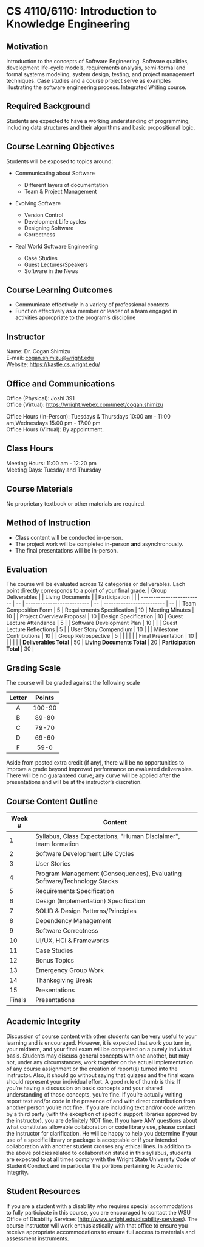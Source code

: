 # CS 4110/6110: Introduction to Knowledge Engineering

## Motivation
Introduction to the concepts of Software Engineering. Software qualities, development life-cycle models, requirements analysis, semi-formal and formal systems modeling, system design, testing, and project management techniques. Case studies and a course project serve as examples illustrating the software engineering process. Integrated Writing course.

## Required Background
Students are expected to have a working understanding of programming, including data structures and their algorithms and basic propositional logic.

## Course Learning Objectives
Students will be exposed to topics around: 
* Communicating about Software
  * Different layers of documentation
  * Team & Project Management

* Evolving Software
  * Version Control
  * Development Life cycles
  * Designing Software
  * Correctness

* Real World Software Engineering
  * Case Studies
  * Guest Lectures/Speakers
  * Software in the News

## Course Learning Outcomes
* Communicate effectively in a variety of professional contexts
* Function effectively as a member or leader of a team engaged in activities appropriate to the program’s discipline


## Instructor
Name: Dr. Cogan Shimizu<br>
E-mail: [cogan.shimizu@wright.edu](cogan.shimizu@wright.edu)<br>
Website: <https://kastle.cs.wright.edu/>

## Office and Communications
Office (Physical): Joshi 391<br>
Office (Virtual): <https://wright.webex.com/meet/cogan.shimizu>

Office Hours (In-Person): Tuesdays & Thursdays 10:00 am - 11:00 am;Wednesdays 15:00 pm - 17:00 pm <br>
Office Hours (Virtual): By appointment.

## Class Hours
Meeting Hours: 11:00 am - 12:20 pm<br>
Meeting Days: Tuesday and Thursday

## Course Materials
No proprietary textbook or other materials are required.

## Method of Instruction
* Class content will be conducted in-person.
* The project work will be completed in-person **and** asynchronously.
* The final presentations will be in-person.

## Evaluation
The course will be evaluated across 12 categories or deliverables.
Each point directly corresponds to a point of your final grade.
| Group Deliverables        |    | Living Documents           |    | Participation             |    |
| ------------------------- | -- | -------------------------- | -- | ------------------------- | -- |
| Team Composition Form     | 5  | Requirements Specification | 10 | Meeting Minutes           | 10 |
| Project Overview Proposal | 10 | Design Specification       | 10 | Guest Lecture Attendance  | 5  |
| Software Development Plan | 10 |                            |    | Guest Lecture Reflections | 5  |
| User Story Compendium     | 10 |                            |    | Milestone Contributions   | 10 |
| Group Retrospective       | 5  |                            |    |                           |    |
| Final Presentation        | 10 |                            |    |                           |    |
| **Deliverables Total**    | 50 | **Living Documents Total** | 20 | **Participation Total**   | 30 |

## Grading Scale
The course will be graded against the following scale

| Letter | Points |
| :-: | :----: |
| A | 100-90 |
| B | 89-80  |
| C | 79-70  |
| D | 69-60  |
| F |  59-0  |

Aside from posted extra credit (if any), there will be no opportunities to improve a grade beyond improved performance on evaluated deliverables. There will be no guaranteed curve; any curve will be applied after the presentations and will be at the instructor’s discretion.

## Course Content Outline

| **Week #** |        **Content**        |
| ------ | ------------------------------------------------------------------------ |
| 1      | Syllabus, Class Expectations, "Human Disclaimer", team formation         |
| 2      | Software Development Life Cycles                                         |
| 3      | User Stories                                                             |
| 4      | Program Management (Consequences), Evaluating Software/Technology Stacks |
| 5      | Requirements Specification                                               |
| 6      | Design (Implementation) Specification                                    |
| 7      | SOLID & Design Patterns/Principles                                       |
| 8      | Dependency Management                                                    |
| 9      | Software Correctness                                                     |
| 10     | UI/UX, HCI & Frameworks                                                  |
| 11     | Case Studies                                                             |
| 12     | Bonus Topics                                                             |
| 13     | Emergency Group Work                                                     |
| 14     | Thanksgiving Break                                                       |
| 15     | Presentations                                                            |
| Finals | Presentations                                                            |

## Academic Integrity
Discussion of course content with other students can be very useful to your learning and is encouraged. However, it is expected that work you turn in, your midterm, and your final exam will be completed on a purely individual basis. Students may discuss general concepts with one another, but may not, under any circumstances, work together on the actual implementation of any course assignment or the creation of report(s) turned into the instructor. Also, it should go without saying that quizzes and the final exam should represent your individual effort. A good rule of thumb is this: If you’re having a discussion on basic concepts and your shared understanding of those concepts, you’re fine. If you’re actually writing report text and/or code in the presence of and with direct contribution from another person you’re not fine. If you are including text and/or code written by a third party (with the exception of specific support libraries approved by the instructor), you are definitely NOT fine. If you have ANY questions about what constitutes allowable collaboration or code library use, please contact the instructor for clarification. He will be happy to help you determine if your use of a specific library or package is acceptable or if your intended collaboration with another student crosses any ethical lines. In addition to the above policies related to collaboration stated in this syllabus, students are expected to at all times comply with the Wright State University Code of Student Conduct and in particular the portions pertaining to Academic Integrity.

## Student Resources 
If you are a student with a disability who requires special accommodations to fully participate in this course, you are encouraged to contact the WSU Office of Disability Services (<http://www.wright.edu/disability-services>). The course instructor will work enthusiastically with that office to ensure you receive appropriate accommodations to ensure full access to materials and assessment instruments.
